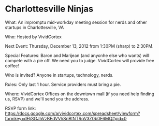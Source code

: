 Charlottesville Ninjas
=====================

What: An impromptu mid-workday meeting session for nerds and other startups in Charlottesville, VA 

Who: Hosted by VividCortex

Next Event: Thursday, December 13, 2012 from 1:30PM (sharp) to 2:30PM.

Special Features: Baron and Marijean (and anyonhe else who wants) will compete with a pie off. We need you to judge. VividCortex will provide free coffee!

Who is invited? Anyone in startups, technology, nerds. 

Rules: Only last 1 hour. Service providers must bring a pie.

Where: VividCortex Offices on the downtown mall (if you need help finding us, RSVP) and we'll send you the address. 

RSVP form link: https://docs.google.com/a/vividcortex.com/spreadsheet/viewform?formkey=dEljSGJhVzBEdVVhSnBtNTRqV3Z0b0E6MQ#gid=0
